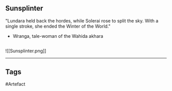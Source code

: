 ## Sunsplinter
"Lundara held back the hordes, while Solerai rose to split the sky.
With a single stroke, she ended the Winter of the World."
- Wranga, tale-woman of the Wahida akhara
## 
![[Sunsplinter.png]]

---
## Tags
#Artefact